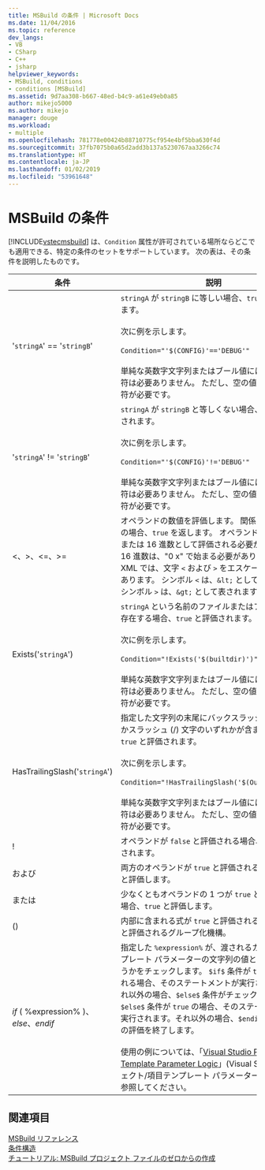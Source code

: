 ```yaml
---
title: MSBuild の条件 | Microsoft Docs
ms.date: 11/04/2016
ms.topic: reference
dev_langs:
- VB
- CSharp
- C++
- jsharp
helpviewer_keywords:
- MSBuild, conditions
- conditions [MSBuild]
ms.assetid: 9d7aa308-b667-48ed-b4c9-a61e49eb0a85
author: mikejo5000
ms.author: mikejo
manager: douge
ms.workload:
- multiple
ms.openlocfilehash: 781778e00424b88710775cf954e4bf5bba630f4d
ms.sourcegitcommit: 37fb7075b0a65d2add3b137a5230767aa3266c74
ms.translationtype: HT
ms.contentlocale: ja-JP
ms.lasthandoff: 01/02/2019
ms.locfileid: "53961648"
---
```

# <a name="msbuild-conditions"></a>MSBuild の条件
[!INCLUDE[vstecmsbuild](../extensibility/internals/includes/vstecmsbuild_md.md)] は、`Condition` 属性が許可されている場所ならどこでも適用できる、特定の条件のセットをサポートしています。 次の表は、その条件を説明したものです。  
  
|条件|説明|  
|---------------|-----------------|  
|'`stringA`' == '`stringB`'|`stringA` が `stringB` に等しい場合、`true` と評価されます。<br /><br /> 次に例を示します。<br /><br /> `Condition="'$(CONFIG)'=='DEBUG'"`<br /><br /> 単純な英数字文字列またはブール値には、単一引用符は必要ありません。 ただし、空の値には単一引用符が必要です。|  
|'`stringA`' != '`stringB`'|`stringA` が `stringB` と等しくない場合、`true` と評価されます。<br /><br /> 次に例を示します。<br /><br /> `Condition="'$(CONFIG)'!='DEBUG'"`<br /><br /> 単純な英数字文字列またはブール値には、単一引用符は必要ありません。 ただし、空の値には単一引用符が必要です。|  
|\<、>、\<=、>=|オペランドの数値を評価します。 関係の評価が true の場合、`true` を返します。 オペランドは、10 進数または 16 進数として評価される必要があります。 16 進数は、"0 x" で始まる必要があります。 **注:** XML では、文字 `<` および `>` をエスケープする必要があります。 シンボル `<` は、`&lt;` として表されます。 シンボル `>` は、`&gt;` として表されます。|  
|Exists('`stringA`')|`stringA` という名前のファイルまたはフォルダーが存在する場合、`true` と評価されます。<br /><br /> 次に例を示します。<br /><br /> `Condition="!Exists('$(builtdir)')"`<br /><br /> 単純な英数字文字列またはブール値には、単一引用符は必要ありません。 ただし、空の値には単一引用符が必要です。|  
|HasTrailingSlash('`stringA`')|指定した文字列の末尾にバックスラッシュ (\\) 文字かスラッシュ (/) 文字のいずれかが含まれる場合、`true` と評価されます。<br /><br /> 次に例を示します。<br /><br /> `Condition="!HasTrailingSlash('$(OutputPath)')"`<br /><br /> 単純な英数字文字列またはブール値には、単一引用符は必要ありません。 ただし、空の値には単一引用符が必要です。|  
|!|オペランドが `false` と評価される場合、`true` と評価されます。|  
|および|両方のオペランドが `true` と評価される場合、`true` と評価します。|  
|または|少なくともオペランドの 1 つが `true` と評価される場合、`true` と評価します。|  
|()|内部に含まれる式が `true` と評価される場合に `true` と評価されるグループ化機構。|  
|$if$ ( %expression% )、$else$、$endif$|指定した `%expression%` が、渡されるカスタム テンプレート パラメーターの文字列の値と一致するかどうかをチェックします。 `$if$` 条件が `true` と評価される場合、そのステートメントが実行されます。それ以外の場合、`$else$` 条件がチェックされます。 `$else$` 条件が `true` の場合、そのステートメントが実行されます。それ以外の場合、`$endif$` 条件は式の評価を終了します。<br /><br /> 使用の例については、「[Visual Studio Project/Item Template Parameter Logic](http://stackoverflow.com/questions/6709057/visual-studio-project-item-template-parameter-logic)」(Visual Studio プロジェクト/項目テンプレート パラメーター ロジック) を参照してください。|  
  
## <a name="see-also"></a>関連項目  
 [MSBuild リファレンス](../msbuild/msbuild-reference.md)   
 [条件構造](../msbuild/msbuild-conditional-constructs.md)   
 [チュートリアル: MSBuild プロジェクト ファイルのゼロからの作成](../msbuild/walkthrough-creating-an-msbuild-project-file-from-scratch.md)
